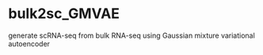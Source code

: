 # bulk2sc_GMVAE
generate scRNA-seq from bulk RNA-seq using Gaussian mixture variational autoencoder
